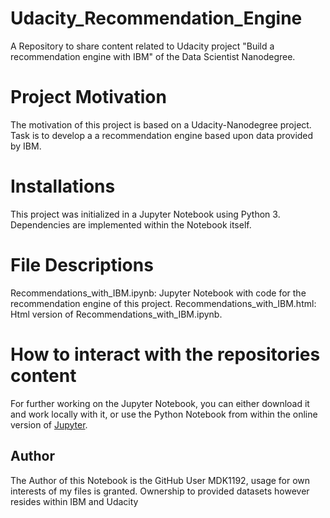 # Udacity_Recommendation_Engine
A Repository to share content related to Udacity project "Build a recommendation engine with IBM" of the Data Scientist Nanodegree.

# Project Motivation
The motivation of this project is based on a Udacity-Nanodegree project. Task is to develop a a recommendation engine based upon data provided by IBM.

# Installations
This project was initialized in a Jupyter Notebook using Python 3. Dependencies are implemented within the Notebook itself. 

# File Descriptions
Recommendations_with_IBM.ipynb: Jupyter Notebook with code for the recommendation engine of this project.
Recommendations_with_IBM.html: Html version of Recommendations_with_IBM.ipynb.

# How to interact with the repositories content
For further working on the Jupyter Notebook, you can either download it and work locally with it, or use the Python Notebook from within the online version of [Jupyter](https://jupyter.org/try).

## Author
The Author of this Notebook is the GitHub User MDK1192, usage for own interests of my files is granted. Ownership to provided datasets however resides within IBM and Udacity
